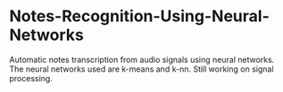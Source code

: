 # Notes-Recognition-Using-Neural-Networks

Automatic notes transcription from audio signals using neural networks. The neural networks used are k-means and k-nn.
Still working on signal processing.

